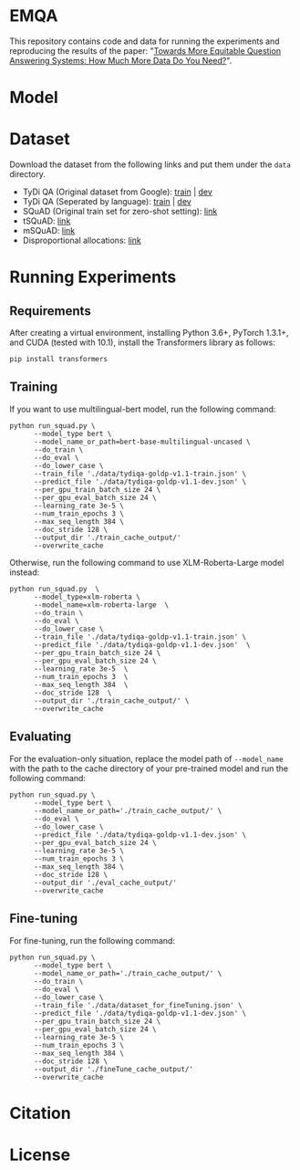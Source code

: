 # EMQA

This repository contains code and data for running the experiments and reproducing the results of the paper: "[Towards More Equitable Question Answering Systems: How Much More Data Do You Need?](link)".

# Model


# Dataset
Download the dataset from the following links and put them under the ```data``` directory.

* TyDi QA (Original dataset from Google): [train](https://storage.googleapis.com/tydiqa/v1.1/tydiqa-goldp-v1.1-train.json) | [dev](https://storage.googleapis.com/tydiqa/v1.1/tydiqa-goldp-v1.1-dev.json)
* TyDi QA (Seperated by language): [train](https://drive.google.com/drive/folders/1AGwrx8pjvLpu2RVK0ezQhpVl9HwGx1eQ?usp=sharing) | [dev](https://drive.google.com/drive/folders/1i13z8soDaEow2B_mL1wrge-Mb8DTyKx7?usp=sharing)
* SQuAD (Original train set for zero-shot setting): [link](https://rajpurkar.github.io/SQuAD-explorer/dataset/train-v1.1.json)
* tSQuAD: [link](https://exchangelabsgmu-my.sharepoint.com/:f:/g/personal/adebnath_masonlive_gmu_edu/EuR5t97u7kJFvPYnAAa5i3oBSpDhMPNfKBTF9rAVwraf0A?e=eXz09n)
* mSQuAD: [link](https://drive.google.com/drive/folders/1vlLgllRZubvQPr4N0Obg0BDH3f-yuLQK?usp=sharing)
* Disproportional allocations: [link](https://drive.google.com/drive/folders/1hTlUlcqd0i2BtiIdhJKUGx1tKFSGPppz?usp=sharing)

# Running Experiments


## Requirements
After creating a virtual environment, installing Python 3.6+, PyTorch 1.3.1+, and CUDA (tested with 10.1), install the Transformers library as follows:
```
pip install transformers
```

## Training
If you want to use multilingual-bert model, run the following command:
```
python run_squad.py \
      --model_type bert \
      --model_name_or_path=bert-base-multilingual-uncased \
      --do_train \
      --do_eval \
      --do_lower_case \
      --train_file './data/tydiqa-goldp-v1.1-train.json' \
      --predict_file './data/tydiqa-goldp-v1.1-dev.json' \
      --per_gpu_train_batch_size 24 \
      --per_gpu_eval_batch_size 24 \
      --learning_rate 3e-5 \
      --num_train_epochs 3 \
      --max_seq_length 384 \
      --doc_stride 128 \
      --output_dir './train_cache_output/'
      --overwrite_cache
```
Otherwise, run the following command to use XLM-Roberta-Large model instead:
```
python run_squad.py  \
      --model_type=xlm-roberta \
      --model_name=xlm-roberta-large  \
      --do_train \
      --do_eval \
      --do_lower_case \
      --train_file './data/tydiqa-goldp-v1.1-train.json' \
      --predict_file './data/tydiqa-goldp-v1.1-dev.json'  \
      --per_gpu_train_batch_size 24 \
      --per_gpu_eval_batch_size 24 \
      --learning_rate 3e-5  \
      --num_train_epochs 3  \
      --max_seq_length 384  \
      --doc_stride 128  \
      --output_dir './train_cache_output/' \
      --overwrite_cache
```

## Evaluating
For the evaluation-only situation, replace the model path of ```--model_name``` with the path to the cache directory of your pre-trained model and run the following command:
```
python run_squad.py \
      --model_type bert \
      --model_name_or_path='./train_cache_output/' \
      --do_eval \
      --do_lower_case \
      --predict_file './data/tydiqa-goldp-v1.1-dev.json' \
      --per_gpu_eval_batch_size 24 \
      --learning_rate 3e-5 \
      --num_train_epochs 3 \
      --max_seq_length 384 \
      --doc_stride 128 \
      --output_dir './eval_cache_output/'
      --overwrite_cache
```

## Fine-tuning
For fine-tuning, run the following command:
```
python run_squad.py \
      --model_type bert \
      --model_name_or_path='./train_cache_output/' \
      --do_train \
      --do_eval \
      --do_lower_case \
      --train_file './data/dataset_for_fineTuning.json' \
      --predict_file './data/tydiqa-goldp-v1.1-dev.json' \
      --per_gpu_train_batch_size 24 \
      --per_gpu_eval_batch_size 24 \
      --learning_rate 3e-5 \
      --num_train_epochs 3 \
      --max_seq_length 384 \
      --doc_stride 128 \
      --output_dir './fineTune_cache_output/'
      --overwrite_cache
```


# Citation


# License


